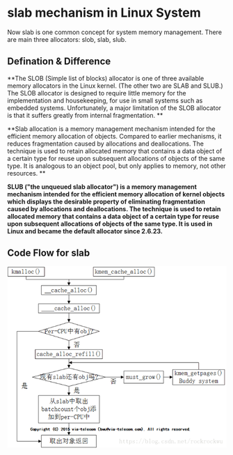 # slab mechanism in Linux System

Now slab is one common concept for system memory management. There are main three allocators: slob, slab, slub.

## Defination & Difference

**The SLOB (Simple list of blocks) allocator is one of three available memory allocators in the Linux kernel. (The other two are SLAB and SLUB.) 
The SLOB allocator is designed to require little memory for the implementation and housekeeping, for use in small systems such as embedded systems. 
Unfortunately, a major limitation of the SLOB allocator is that it suffers greatly from internal fragmentation. **

**Slab allocation is a memory management mechanism intended for the efficient memory allocation of objects. Compared to earlier mechanisms, 
it reduces fragmentation caused by allocations and deallocations. The technique is used to retain allocated memory that contains a data object of 
a certain type for reuse upon subsequent allocations of objects of the same type. It is analogous to an object pool, but only applies to memory, not other resources. **

**SLUB ("the unqueued slab allocator") is a memory management mechanism intended for the efficient memory allocation of kernel objects which displays 
the desirable property of eliminating fragmentation caused by allocations and deallocations. 
The technique is used to retain allocated memory that contains a data object of a certain type for reuse upon subsequent allocations of objects of the same type.
 It is used in Linux and became the default allocator since 2.6.23.**
 
## Code Flow for slab
![slab code flow](./pic/slab.png)
